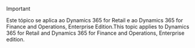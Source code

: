 > [!IMPORTANT]
> <span data-ttu-id="64f97-101">Este tópico se aplica ao Dynamics 365 for Retail e ao Dynamics 365 for Finance and Operations, Enterprise Edition.</span><span class="sxs-lookup"><span data-stu-id="64f97-101">This topic applies to Dynamics 365 for Retail and Dynamics 365 for Finance and Operations, Enterprise edition.</span></span>
